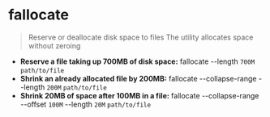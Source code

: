 # fallocate
> Reserve or deallocate disk space to files
> The utility allocates space without zeroing
- **Reserve a file taking up 700MB of disk space:**
fallocate --length `700M` `path/to/file`
- **Shrink an already allocated file by 200MB:**
fallocate --collapse-range --length `200M` `path/to/file`
- **Shrink 20MB of space after 100MB in a file:**
fallocate --collapse-range --offset `100M` --length `20M` `path/to/file`
